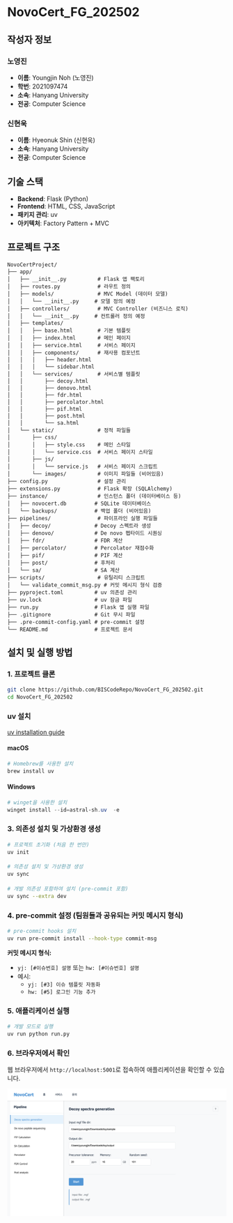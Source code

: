 # NovoCert_FG_202502

## 작성자 정보

### 노영진
- **이름**: Youngjin Noh (노영진)
- **학번**: 2021097474
- **소속**: Hanyang University
- **전공**: Computer Science

### 신현욱
- **이름**: Hyeonuk Shin (신현욱)
- **소속**: Hanyang University
- **전공**: Computer Science



## 기술 스택
- **Backend**: Flask (Python)
- **Frontend**: HTML, CSS, JavaScript
- **패키지 관리**: uv
- **아키텍처**: Factory Pattern + MVC

## 프로젝트 구조
```
NovoCertProject/
├── app/
│   ├── __init__.py          # Flask 앱 팩토리
│   ├── routes.py            # 라우트 정의
│   ├── models/              # MVC Model (데이터 모델)
│   │   └── __init__.py     # 모델 정의 예정
│   ├── controllers/         # MVC Controller (비즈니스 로직)
│   │   └── __init__.py     # 컨트롤러 정의 예정
│   ├── templates/
│   │   ├── base.html        # 기본 템플릿
│   │   ├── index.html       # 메인 페이지
│   │   ├── service.html     # 서비스 페이지
│   │   ├── components/      # 재사용 컴포넌트
│   │   │   ├── header.html
│   │   │   └── sidebar.html
│   │   └── services/        # 서비스별 템플릿
│   │       ├── decoy.html
│   │       ├── denovo.html
│   │       ├── fdr.html
│   │       ├── percolator.html
│   │       ├── pif.html
│   │       ├── post.html
│   │       └── sa.html
│   └── static/              # 정적 파일들
│       ├── css/
│       │   ├── style.css    # 메인 스타일
│       │   └── service.css  # 서비스 페이지 스타일
│       ├── js/
│       │   └── service.js   # 서비스 페이지 스크립트
│       └── images/          # 이미지 파일들 (비어있음)
├── config.py                # 설정 관리
├── extensions.py            # Flask 확장 (SQLAlchemy)
├── instance/                # 인스턴스 폴더 (데이터베이스 등)
│   ├── novocert.db         # SQLite 데이터베이스
│   └── backups/            # 백업 폴더 (비어있음)
├── pipelines/               # 파이프라인 실행 파일들
│   ├── decoy/              # Decoy 스펙트라 생성
│   ├── denovo/             # De novo 펩타이드 시퀀싱
│   ├── fdr/                # FDR 계산
│   ├── percolator/         # Percolator 재점수화
│   ├── pif/                # PIF 계산
│   ├── post/               # 후처리
│   └── sa/                 # SA 계산
├── scripts/                 # 유틸리티 스크립트
│   └── validate_commit_msg.py # 커밋 메시지 형식 검증
├── pyproject.toml          # uv 의존성 관리
├── uv.lock                 # uv 잠금 파일
├── run.py                  # Flask 앱 실행 파일
├── .gitignore              # Git 무시 파일
├── .pre-commit-config.yaml # pre-commit 설정
└── README.md               # 프로젝트 문서
```

## 설치 및 실행 방법

### 1. 프로젝트 클론
```bash
git clone https://github.com/BISCodeRepo/NovoCert_FG_202502.git
cd NovoCert_FG_202502
```

### uv 설치

[uv installation guide](https://docs.astral.sh/uv/getting-started/installation/)

#### macOS
```bash
# Homebrew를 사용한 설치
brew install uv
```

#### Windows
```powershell
# winget을 사용한 설치
winget install --id=astral-sh.uv  -e
```

### 3. 의존성 설치 및 가상환경 생성
```bash
# 프로젝트 초기화 (처음 한 번만)
uv init

# 의존성 설치 및 가상환경 생성
uv sync

# 개발 의존성 포함하여 설치 (pre-commit 포함)
uv sync --extra dev
```

### 4. pre-commit 설정 (팀원들과 공유되는 커밋 메시지 형식)
```bash
# pre-commit hooks 설치
uv run pre-commit install --hook-type commit-msg
```

**커밋 메시지 형식:**
- `yj: [#이슈번호] 설명` 또는 `hw: [#이슈번호] 설명`
- 예시:
  - `yj: [#3] 이슈 템플릿 자동화`
  - `hw: [#5] 로그인 기능 추가`

### 5. 애플리케이션 실행
```bash
# 개발 모드로 실행
uv run python run.py
```

### 6. 브라우저에서 확인
웹 브라우저에서 `http://localhost:5001`로 접속하여 애플리케이션을 확인할 수 있습니다.

![서비스 화면](docs/images/services_image.png)